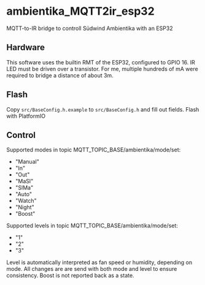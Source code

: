 # ambientika_MQTT2ir_esp32
MQTT-to-IR bridge to controll Südwind Ambientika with an ESP32

## Hardware
This software uses the builtin RMT of the ESP32, configured to GPIO 16. IR LED must be driven over a transistor. For me, multiple hundreds of mA were required to bridge a distance of about 3m.

## Flash
Copy `src/BaseConfig.h.example` to `src/BaseConfig.h` and fill out fields. Flash with PlatformIO

## Control
Supported modes in topic MQTT_TOPIC_BASE/ambientika/mode/set:
- "Manual"
- "In"
- "Out"
- "MaSl"
- "SlMa"
- "Auto"
- "Watch"
- "Night"
- "Boost"

Supported levels in topic MQTT_TOPIC_BASE/ambientika/mode/set:
- "1"
- "2"
- "3"

Level is automatically interpreted as fan speed or humidity, depending on mode. All changes are are send with both mode and level to ensure consistency. Boost is not reported back as a state.
